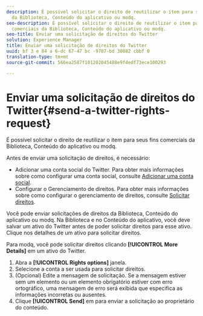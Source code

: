 ```yaml
---
description: É possível solicitar o direito de reutilizar o item para seus fins comerciais
  da Biblioteca, Conteúdo do aplicativo ou modq.
seo-description: É possível solicitar o direito de reutilizar o item para seus fins
  comerciais da Biblioteca, Conteúdo do aplicativo ou modq.
seo-title: Enviar uma solicitação de direitos do Twitter
solution: Experience Manager
title: Enviar uma solicitação de direitos do Twitter
uuid: bf 3 e 84 a 6-dc 67-47 bc -9707-bd 30882 cbbf 0
translation-type: tm+mt
source-git-commit: 566ea2587f101202045488e9f4edf73ece100293

---
```



# Enviar uma solicitação de direitos do Twitter{#send-a-twitter-rights-request}

É possível solicitar o direito de reutilizar o item para seus fins comerciais da Biblioteca, Conteúdo do aplicativo ou modq.

Antes de enviar uma solicitação de direitos, é necessário:

* Adicionar uma conta social do Twitter. Para obter mais informações sobre como configurar uma conta social, consulte [Adicionar uma conta social](../c-users-creating-accounts-with-studio-access/t-configure-social-accout-instagram/t-configure-social-accout-instagram.md#t_configure_social_accout_instagram).
* Configurar o Gerenciamento de direitos. Para obter mais informações sobre como configurar o gerenciamento de direitos, consulte [Solicitar direitos](../c-how-requesting-rights-works/c-how-requesting-rights-works.md#c_how_requesting_rights_works).

Você pode enviar solicitações de direitos da Biblioteca, Conteúdo do aplicativo ou modq. Na Biblioteca e no Conteúdo do aplicativo, você deve salvar um ativo do Twitter antes de poder solicitar direitos para esse ativo. Clique nos detalhes de um ativo para solicitar direitos.

Para modq, você pode solicitar direitos clicando **[!UICONTROL More Details]** em um ativo do Twitter.

1. Abra a **[!UICONTROL Rights options]** janela.
1. Selecione a conta a ser usada para solicitar direitos.
1. (Opcional) Edite a mensagem de solicitação. Se a mensagem estiver sem um elemento ou um elemento obrigatório estiver com erro ortográfico, uma mensagem de erro será exibida que especifica as informações incorretas ou ausentes.
1. Clique **[!UICONTROL Send]** em para enviar a solicitação ao proprietário do conteúdo.
